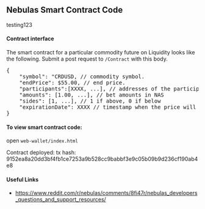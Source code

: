 Nebulas Smart Contract Code
---
testing123


#### Contract interface

The smart contract for a particular commodity future on Liquidity looks
like the following. Submit a post request to `/Contract` with this body.
<pre>
{
    "symbol": "CRDUSD, // commodity symbol.
    "endPrice": $55.00, // end price.
    "participants":[XXXX, ...], // addresses of the participants (use index for corresponding amount and side).
    "amounts": [1.00, ...], // bet amounts in NAS
    "sides": [1, ...], // 1 if above, 0 if below
    "expirationDate": XXXX // timestamp when the price will be checked.
}
</pre>

#### To view smart contract code:

open `web-wallet/index.html`

Contract deployed:
tx hash: 9152ea8a20dd3bf4fb1ce7253a9b528cc9babbf3e9c05b09b9d236cf190ab4e8

#### Useful Links

* https://www.reddit.com/r/nebulas/comments/8fi47r/nebulas_developers_questions_and_support_resources/